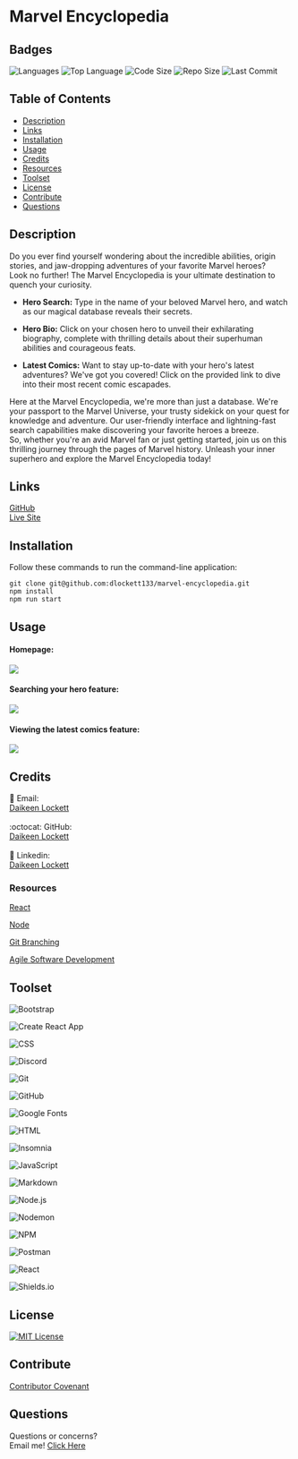 # Marvel Encyclopedia

## Badges

<img src="https://img.shields.io/github/languages/count/maxxAbow/folx?color=FF9AA2&style=for-the-badge" alt="Languages" />
<img src="https://img.shields.io/github/languages/top/maxxAbow/folx?color=FFB7B2&style=for-the-badge" alt="Top Language" />
<img src="https://img.shields.io/github/languages/code-size/maxxAbow/folx?color=FFDAC1&style=for-the-badge" alt="Code Size" />
<img src="https://img.shields.io/github/repo-size/maxxAbow/folx?color=E2F0CB&style=for-the-badge" alt="Repo Size" />
<img src="https://img.shields.io/github/last-commit/maxxAbow/folx?color=B5EAD7&style=for-the-badge" alt="Last Commit" />

## Table of Contents

- [Description](#description)
- [Links](#links)
- [Installation](#installation)
- [Usage](#usage)
- [Credits](#credits)
- [Resources](#resources)
- [Toolset](#toolset)
- [License](#license)
- [Contribute](#contribute)
- [Questions](#questions)

## Description

Do you ever find yourself wondering about the incredible abilities, origin stories, and jaw-dropping adventures of your favorite Marvel heroes? </br>
Look no further! The Marvel Encyclopedia is your ultimate destination to quench your curiosity.</br>

- **Hero Search:** Type in the name of your beloved Marvel hero, and watch as our magical database reveals their secrets.

- **Hero Bio:** Click on your chosen hero to unveil their exhilarating biography, complete with thrilling details about their superhuman abilities and courageous feats.

- **Latest Comics:** Want to stay up-to-date with your hero's latest adventures? We've got you covered! Click on the provided link to dive into their most recent comic escapades.

Here at the Marvel Encyclopedia, we're more than just a database. We're your passport to the Marvel Universe, your trusty sidekick on your quest for knowledge and adventure. Our user-friendly interface and lightning-fast search capabilities make discovering your favorite heroes a breeze. </br>
So, whether you're an avid Marvel fan or just getting started, join us on this thrilling journey through the pages of Marvel history. Unleash your inner superhero and explore the Marvel Encyclopedia today!

## Links

[GitHub](https://github.com/dlockett133/marvel-encyclopedia)
<br>
[Live Site](https://dlockett133.github.io/marvel-encyclopedia)

## Installation

Follow these commands to run the command-line application:

    git clone git@github.com:dlockett133/marvel-encyclopedia.git
    npm install
    npm run start

## Usage

<h4>Homepage:</h4>
<img src="./public/assets/images/home-page.gif"></b>
<h4>Searching your hero feature:</h4>
<img src="./public/assets/images/search-hero.gif"></b>
<h4>Viewing the latest comics feature:</h4>
<img src="./public/assets/images/latest-comics.gif">

## Credits

:email: Email:</br>
[Daikeen Lockett](mailto:daikeen_lockett@yahoo.com)</br>
</br>
:octocat: GitHub:</br>
[Daikeen Lockett](https://github.com/dlockett133/)</br>
</br>
:briefcase: Linkedin:</br>
[Daikeen Lockett](https://linkedin.com/in/daikeen-lockett/)</br>

### Resources

[React](https://react.dev/learn)

[Node](https://nodejs.org/en/docs)

[Git Branching](https://git-scm.com/book/en/v2/Git-Branching-Branching-Workflows)

[Agile Software Development](https://en.wikipedia.org/wiki/Agile_software_development)

## Toolset

![Bootstrap](https://img.shields.io/badge/Bootstrap-7952B3?style=for-the-badge&logo=Bootstrap&logoColor=7952B3&labelColor=gray)

![Create React App](https://img.shields.io/badge/Create_React_App-09D3AC?style=for-the-badge&logo=Create-React-App&logoColor=09D3AC&labelColor=gray)

![CSS](https://img.shields.io/badge/CSS-1572B6?style=for-the-badge&logo=CSS3&logoColor=1572B6&labelColor=gray)

![Discord](https://img.shields.io/badge/Discord-5865F2?style=for-the-badge&logo=Discord&logoColor=5865F2&labelColor=gray)

![Git](https://img.shields.io/badge/Git-F05032?style=for-the-badge&logo=Git&logoColor=F05032&labelColor=gray)

![GitHub](https://img.shields.io/badge/GitHub-181717?style=for-the-badge&logo=GitHub&logoColor=181717&labelColor=gray)

![Google Fonts](https://img.shields.io/badge/Google_Fonts-4285F4?style=for-the-badge&logo=Google-Fonts&logoColor=4285F4&labelColor=gray)

![HTML](https://img.shields.io/badge/HTML-E34F26?style=for-the-badge&logo=HTML5&logoColor=E34F26&labelColor=gray)

![Insomnia](https://img.shields.io/badge/Insomnia-4000BF?style=for-the-badge&logo=Insomnia&logoColor=4000BF&labelColor=gray)

![JavaScript](https://img.shields.io/badge/JavaScript-F7DF1E?style=for-the-badge&logo=JavaScript&logoColor=F7DF1E&labelColor=gray)

![Markdown](https://img.shields.io/badge/Markdown-000000?style=for-the-badge&logo=Markdown&logoColor=000000&labelColor=gray)

![Node.js](https://img.shields.io/badge/Node.js-339933?style=for-the-badge&logo=Node.js&logoColor=339933&labelColor=gray)

![Nodemon](https://img.shields.io/badge/Nodemon-76D04B?style=for-the-badge&logo=Nodemon&logoColor=76D04B&labelColor=gray)

![NPM](https://img.shields.io/badge/NPM-CB3837?style=for-the-badge&logo=NPM&logoColor=CB3837&labelColor=gray)

![Postman](https://img.shields.io/badge/Postman-FF6C37?style=for-the-badge&logo=Postman&logoColor=FF6C37&labelColor=gray)

![React](https://img.shields.io/badge/React-61DAFB?style=for-the-badge&logo=React&logoColor=61DAFB&labelColor=gray)

![Shields.io](https://img.shields.io/badge/Shields.io-000000?style=for-the-badge&logo=Shields.io&logoColor=000000&labelColor=gray)

## License

<a href="https://opensource.org/licenses/MIT"><img src="https://img.shields.io/badge/License-MIT-A31F34?style=for-the-badge" alt="MIT License"/></a>

## Contribute

[Contributor Covenant](https://www.contributor-covenant.org/)

## Questions

Questions or concerns?</br>
Email me!
[Click Here](daikeen_lockett@yahoo.com)
